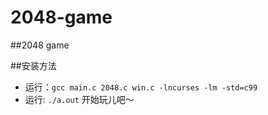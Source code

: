 2048-game
=========

##2048 game

##安装方法

* 运行：`gcc main.c 2048.c win.c -lncurses -lm -std=c99`
* 运行: `./a.out` 开始玩儿吧～


